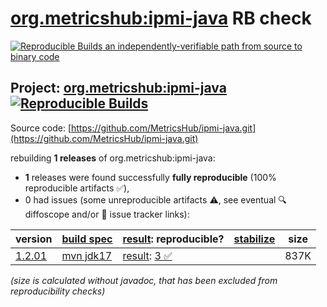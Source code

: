 [org.metricshub:ipmi-java](https://central.sonatype.com/artifact/org.metricshub/ipmi-java/versions) RB check
=======

[![Reproducible Builds](https://reproducible-builds.org/images/logos/rb.svg) an independently-verifiable path from source to binary code](https://reproducible-builds.org/)

## Project: [org.metricshub:ipmi-java](https://central.sonatype.com/artifact/org.metricshub/ipmi-java/versions) [![Reproducible Builds](https://img.shields.io/endpoint?url=https://raw.githubusercontent.com/jvm-repo-rebuild/reproducible-central/master/content/org/metricshub/ipmi-java/badge.json)](https://github.com/jvm-repo-rebuild/reproducible-central/blob/master/content/org/metricshub/ipmi-java/README.md)

Source code: [https://github.com/MetricsHub/ipmi-java.git](https://github.com/MetricsHub/ipmi-java.git)

rebuilding **1 releases** of org.metricshub:ipmi-java:
- **1** releases were found successfully **fully reproducible** (100% reproducible artifacts :white_check_mark:),
- 0 had issues (some unreproducible artifacts :warning:, see eventual :mag: diffoscope and/or :memo: issue tracker links):

| version | [build spec](/BUILDSPEC.md) | [result](https://reproducible-builds.org/docs/jvm/): reproducible? | [stabilize](https://github.com/google/oss-rebuild/blob/main/cmd/stabilize/README.md) | size |
| -- | --------- | ------ | ------ | -- |
| [1.2.01](https://central.sonatype.com/artifact/org.metricshub/ipmi-java/1.2.01/pom) | [mvn jdk17](ipmi-java-1.2.01.buildspec) | [result](ipmi-java-1.2.01.buildinfo): [3 :white_check_mark: ](ipmi-java-1.2.01.buildcompare) | | 837K |

<i>(size is calculated without javadoc, that has been excluded from reproducibility checks)</i>
